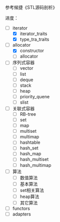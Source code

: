 参考候捷《STL源码剖析》

进度：

- [ ] iterator
    - [x] iterator_traits
    - [x] type_tra_traits
- [ ] allocator
    - [x] constructor
    - [ ] allocator
- [ ] 序列式容器
    - [ ] vector
    - [ ] list
    - [ ] deque
    - [ ] stack
    - [ ] heap
    - [ ] priority_quene
    - [ ] slist
- [ ] 关联式容器
    - [ ] RB-tree
    - [ ] set
    - [ ] map
    - [ ] multiset
    - [ ] multimap
    - [ ] hashtable
    - [ ] hash_set
    - [ ] hash_map
    - [ ] hash_multiset
    - [ ] hash_multimap
- [ ] 算法
    - [ ] 数值算法
    - [ ] 基本算法
    - [ ] set相关算法
    - [ ] heap算法
    - [ ] 其它算法
- [ ] functors
- [ ] adapters